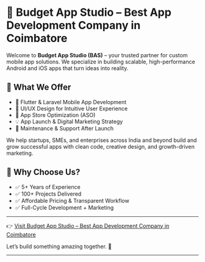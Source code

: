 # 🚀 Budget App Studio – Best App Development Company in Coimbatore

Welcome to **Budget App Studio (BAS)** – your trusted partner for custom mobile app solutions. We specialize in building scalable, high-performance Android and iOS apps that turn ideas into reality.

## 💼 What We Offer

- 📱 Flutter & Laravel Mobile App Development  
- 🎨 UI/UX Design for Intuitive User Experience  
- 🧠 App Store Optimization (ASO)  
- 💡 App Launch & Digital Marketing Strategy  
- 🔧 Maintenance & Support After Launch  

We help startups, SMEs, and enterprises across India and beyond build and grow successful apps with clean code, creative design, and growth-driven marketing.

## 🌟 Why Choose Us?

- ✅ 5+ Years of Experience  
- ✅ 100+ Projects Delivered  
- ✅ Affordable Pricing & Transparent Workflow  
- ✅ Full-Cycle Development + Marketing  

---

👉 [Visit Budget App Studio – Best App Development Company in Coimbatore](https://budgetappstudio.com/mobile-application-development/)

Let’s build something amazing together. 🚀

---
